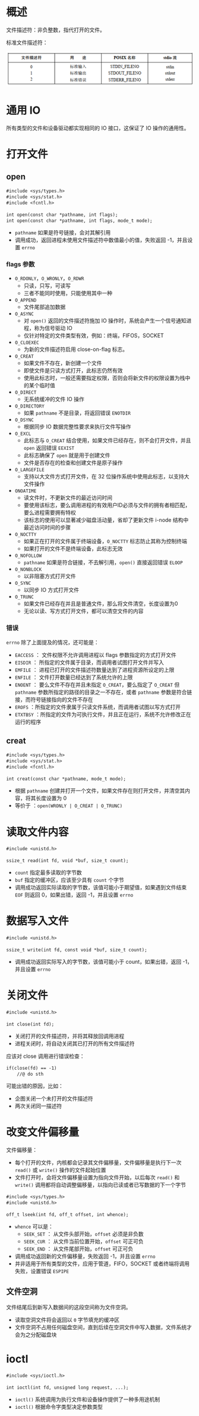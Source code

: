 # 概述

文件描述符：非负整数，指代打开的文件。

标准文件描述符：

![](./img/std_fd.png)

# 通用 IO

所有类型的文件和设备驱动都实现相同的 IO 接口，这保证了 IO 操作的通用性。

# 打开文件

## open

```
#include <sys/types.h>
#include <sys/stat.h>
#include <fcntl.h>

int open(const char *pathname, int flags);
int open(const char *pathname, int flags, mode_t mode);
```

- `pathname` 如果是符号链接，会对其解引用
- 调用成功，返回进程未使用文件描述符中数值最小的值，失败返回 -1，并且设置 `errno`

### flags 参数

- `O_RDONLY`，`O_WRONLY`，`O_RDWR` 
  - 只读，只写，可读写
  - 三者不能同时使用，只能使用其中一种
- `O_APPEND`
  - 文件尾部追加数据
- `O_ASYNC`
  - 对 `open()` 返回的文件描述符施加 IO 操作时，系统会产生一个信号通知进程，称为信号驱动 IO
  - 仅针对特定的文件类型有效，例如：终端，FIFOS，SOCKET
- `O_CLOEXEC`
  - 为新的文件描述符启用 close-on-flag 标志。
- `O_CREAT`
  - 如果文件不存在，新创建一个文件
  - 即使文件是只读方式打开，此标志仍然有效
  - 使用此标志时，一般还需要指定权限，否则会将新文件的权限设置为栈中的某个临时值
- `O_DIRECT`
  - 无系统缓冲的文件 IO 操作
- `O_DIRECTORY`
  - 如果 `pathname` 不是目录，将返回错误 `ENOTDIR`
- `O_DSYNC`
  - 根据同步 IO 数据完整性要求来执行文件写操作
- `O_EXCL`
  - 此标志与 `O_CREAT` 结合使用，如果文件已经存在，则不会打开文件，并且 `open` 返回错误 `EEXIST`
  - 此标志确保了 `open` 就是用于创建文件
  - 文件是否存在的检查和创建文件是原子操作
- `O_LARGEFILE`
  - 支持以大文件方式打开文件，在 32 位操作系统中使用此标志，以支持大文件操作
- `ONOATIME`
  - 读文件时，不更新文件的最近访问时间
  - 要使用该标志，要么调用进程的有效用户ID必须与文件的拥有者相匹配，要么进程需要拥有特权
  - 该标志的使用可以显著减少磁盘活动量，省却了更新文件 i-node 结构中最近访问时间的步骤
- `O_NOCTTY`
  - 如果正在打开的文件属于终端设备，`O_NOCTTY` 标志防止其称为控制终端
  - 如果打开的文件不是终端设备，此标志无效
- `O_NOFOLLOW`
  - `pathname` 如果是符合链接，不去解引用，`open()` 直接返回错误 `ELOOP`
- `O_NONBLOCK`
  - 以非阻塞方式打开文件
- `O_SYNC`
  - 以同步 IO 方式打开文件
- `O_TRUNC`
  - 如果文件已经存在并且是普通文件，那么将文件清空，长度设置为0
  - 无论以读、写方式打开文件，都可以清空文件的内容

### 错误

`errno` 除了上面提及的情况，还可能是：

- `EACCESS` ： 文件权限不允许调用进程以 flags 参数指定的方式打开文件
- `EISDIR` ： 所指定的文件属于目录，而调用者试图打开文件并写入
- `EMFILE` ： 进程已打开的文件描述符数量达到了进程资源所设定的上限
- `ENFILE` ： 文件打开数量已经达到了系统允许的上限
- `ENOENT` ： 要么文件不存在并且未指定 `O_CREAT`，要么指定了 `O_CREAT` 但 `pathname` 参数所指定的路径的目录之一不存在，或者 `pathname` 参数是符合链接，而符号链接指向的文件不存在
- `EROFS` ：所指定的文件隶属于只读文件系统，而调用者试图以写方式打开
- `ETXTBSY` ：所指定的文件为可执行文件，并且正在运行，系统不允许修改正在运行的程序

## creat

```
#include <sys/types.h>
#include <sys/stat.h>
#include <fcntl.h>

int creat(const char *pathname, mode_t mode);
```

- 根据 `pathname` 创建并打开一个文件，如果文件存在则打开文件，并清空其内容，将其长度设置为 0
- 等价于 ：`open(WRONLY | O_CREAT | O_TRUNC)`

# 读取文件内容

```
#include <unistd.h>

ssize_t read(int fd, void *buf, size_t count);
```

- `count` 指定最多读取的字节数
- `buf` 指定的缓冲区，应该至少具有 `count` 个字节
- 调用成功返回实际读取的字节数，该值可能小于期望值，如果遇到文件结束 `EOF` 则返回 0，如果出错，返回 -1，并且设置 `errno`

# 数据写入文件

```
#include <unistd.h>

ssize_t write(int fd, const void *buf, size_t count);
```

- 调用成功返回实际写入的字节数，该值可能小于 count，如果出错，返回 -1，并且设置 `errno`

# 关闭文件

```
#include <unistd.h>

int close(int fd);
```

- 关闭打开的文件描述符，并将其释放回调用进程
- 进程关闭时，将自动关闭其已打开的所有文件描述符

应该对 close 调用进行错误检查：

```
if(close(fd) == -1)
	//@ do sth
```

可能出错的原因，比如：

- 企图关闭一个未打开的文件描述符
- 两次关闭同一描述符

# 改变文件偏移量

文件偏移量：

- 每个打开的文件，内核都会记录其文件偏移量，文件偏移量是执行下一次 `read()` 或 `write()` 操作的文件起始位置
- 文件打开时，会将文件偏移量设置为指向文件开始，以后每次 `read()` 和 `write()` 调用都将自动调整偏移量，以指向已读或者已写数据的下一个字节

```
#include <sys/types.h>
#include <unistd.h>

off_t lseek(int fd, off_t offset, int whence);
```

- `whence` 可以是：
  - `SEEK_SET` ： 从文件头部开始，`offset` 必须是非负数
  - `SEEK_CUR` ： 从文件当前位置开始，`offset` 可正可负
  - `SEEK_END` ： 从文件尾部开始，`offset` 可正可负
- 调用成功返回新的文件偏移量，失败返回 -1，并且设置 `errno`
- 并非适用于所有类型的文件，应用于管道，FIFO，SOCKET 或者终端将调用失败，设置错误 `ESPIPE`

## 文件空洞

文件结尾后到新写入数据间的这段空间称为文件空洞。

- 读取空洞文件将会返回以 `0` 字节填充的缓冲区
- 文件空洞不占用任何磁盘空间，直到后续在空洞文件中写入数据，文件系统才会为之分配磁盘块

# ioctl

```
#include <sys/ioctl.h>

int ioctl(int fd, unsigned long request, ...);
```

- `ioctl()`  系统调用为执行文件和设备操作提供了一种多用途机制
- `ioctl()` 根据命令字类型决定参数类型